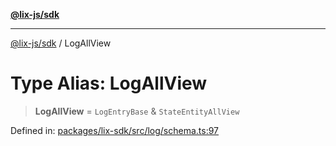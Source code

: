 [**@lix-js/sdk**](../README.md)

***

[@lix-js/sdk](../README.md) / LogAllView

# Type Alias: LogAllView

> **LogAllView** = `LogEntryBase` & `StateEntityAllView`

Defined in: [packages/lix-sdk/src/log/schema.ts:97](https://github.com/opral/monorepo/blob/fb8153a2c5d4710eaaabf056fe653be88060a185/packages/lix-sdk/src/log/schema.ts#L97)
